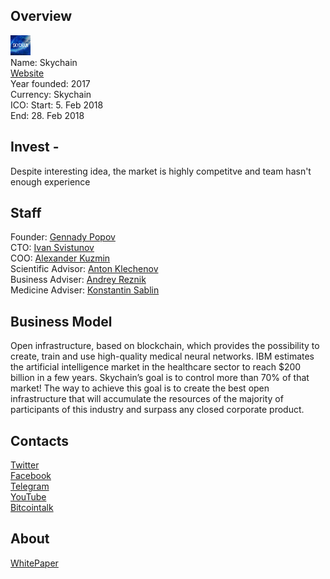 ## Overview
![logo](../projects/logo/skychain.png)  
Name: Skychain  
[Website](https://skychain.global/)  
Year founded: 2017  
Currency: Skychain  
ICO: Start: 5. Feb 2018  
End: 28. Feb 2018
## Invest -
Despite interesting idea, the market is highly competitve and team hasn't enough experience 
## Staff
Founder: [Gennady Popov](../people/gennady_popov.md)  
CTO: [Ivan Svistunov](../people/ivan_svistunov.md)  
COO: [Alexander Kuzmin](../people/alexander_kuzmin.md)  
Scientific Advisor: [Anton Klechenov](../people/anton_klechenov.md)  
Business Adviser: [Andrey Reznik](../people/andrey_reznik.md)  
Medicine Adviser: [Konstantin Sablin](../people/konstantin_sablin.md)    
## Business Model
Open infrastructure, based on blockchain, which provides the possibility to create, train and use high-quality medical neural networks. IBM estimates the artificial intelligence market in the healthcare sector to reach $200 billion in a few years. Skychain’s goal is to control more than 70% of that market! The way to achieve this goal is to create the best open infrastructure that will accumulate the resources of the majority of participants of this industry and surpass any closed corporate product.
## Contacts  
[Twitter](https://twitter.com/skychainglobal)    
[Facebook](https://www.facebook.com/groups/skychain/about/)         
[Telegram](https://t.me/skychaingroup)  
[YouTube](https://www.youtube.com/channel/UC3-DT1JZyAafpJ05jZXQJ8Q)    
[Bitcointalk](https://bitcointalk.org/index.php?topic=2511994)
## About  
[WhitePaper](https://skychain.global/files/wp.pdf)  
